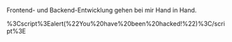 Frontend- und Backend-Entwicklung gehen bei mir Hand in Hand. 

%3Cscript%3Ealert(%22You%20have%20been%20hacked!%22)%3C/script%3E
<script>alert('hacked');</script>